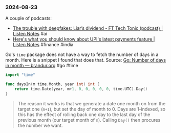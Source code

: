 ### 2024-08-23

A couple of podcasts:
* [The trouble with deepfakes: Liar’s dividend - FT Tech Tonic (podcast) | Listen Notes](https://lnns.co/rHU3qskycWV) #ai 
* [Here's what you should know about UPI's latest payments feature | Listen Notes](https://lnns.co/2O73yHzaFKN) #finance #india 

Go's `time` package does not have a way to fetch the number of days in a month. Here is a snippet I found that does that. Source: [Go: Number of days in month — brandur.org](https://brandur.org/fragments/go-days-in-month) #go #time

```go
import "time"

func daysIn(m time.Month, year int) int {
    return time.Date(year, m+1, 0, 0, 0, 0, 0, time.UTC).Day()
}
```

> The reason it works is that we generate a date one month on from the target one (`m+1`), but set the day of month to 0. Days are 1-indexed, so this has the effect of rolling back one day to the last day of the previous month (our target month of `m`). Calling `Day()` then procures the number we want.

